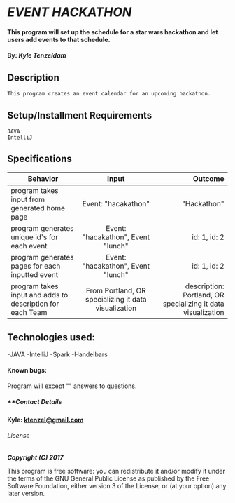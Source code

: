 # _EVENT HACKATHON_

#### This program will set up the schedule for a star wars hackathon and let users add events to that schedule.

#### By: _**Kyle Tenzeldam**_


## Description
    This program creates an event calendar for an upcoming hackathon.

## Setup/Installment Requirements
    JAVA
    IntelliJ

## Specifications

| Behavior        | Input           | Outcome  |
| ------------- |:-------------:| -----:|
| program takes input from generated home page | Event: "hacakathon" | "Hackathon" |
| program generates unique id's for each event | Event: "hacakathon", Event "lunch" | id: 1, id: 2 |
| program generates pages for each inputted event | Event: "hacakathon", Event "lunch" | id: 1, id: 2 |
| program takes input and adds to description for each Team | From Portland, OR specializing it data visualization | description: Portland, OR specializing it data visualization |



## Technologies used:

-JAVA
-IntelliJ
-Spark
-Handelbars

#### Known bugs:

Program will except "" answers to questions.

##### **Contact Details
**Kyle: ktenzel@gmail.com**



###### License

_**Copyright (C) 2017**_

This program is free software: you can redistribute it and/or modify it under the terms of the GNU General Public License as published by the Free Software Foundation, either version 3 of the License, or (at your option) any later version.